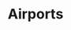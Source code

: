 ---
title: Airports
attribution: Natural Earth
attribution-url:
id: ne_10m_airports
source-url: mapbox://mappingfuture.8qdaq0k9
layer: ne_10m_airports
tags:
  - symbol
themes: transportation
icon-image: 'night-airport-12'
icon-opacity: 0.6
---